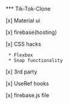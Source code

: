 *** Tik-Tok-Clone


[x] Material ui

[x] firebase(hosting)

[x] CSS hacks 
     
     * Flexbox
     * Snap functionality
  
[x] 3rd party

[x] UseRef hooks

[x] firebase.js file 